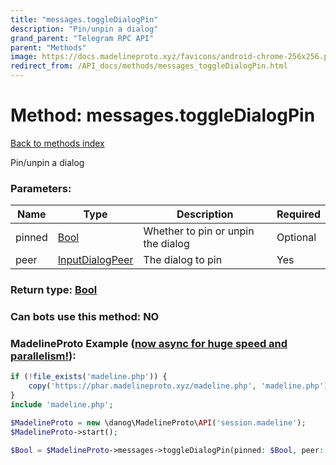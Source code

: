 ```yaml
---
title: "messages.toggleDialogPin"
description: "Pin/unpin a dialog"
grand_parent: "Telegram RPC API"
parent: "Methods"
image: https://docs.madelineproto.xyz/favicons/android-chrome-256x256.png
redirect_from: /API_docs/methods/messages_toggleDialogPin.html
---
```

# Method: messages.toggleDialogPin
[Back to methods index](index.html)



Pin/unpin a dialog

### Parameters:

| Name     |    Type       | Description | Required |
|----------|---------------|-------------|----------|
|pinned|[Bool](/API_docs/types/Bool.html) | Whether to pin or unpin the dialog | Optional|
|peer|[InputDialogPeer](/API_docs/types/InputDialogPeer.html) | The dialog to pin | Yes|


### Return type: [Bool](/API_docs/types/Bool.html)

### Can bots use this method: **NO**


### MadelineProto Example ([now async for huge speed and parallelism!](https://docs.madelineproto.xyz/docs/ASYNC.html)):


```php
if (!file_exists('madeline.php')) {
    copy('https://phar.madelineproto.xyz/madeline.php', 'madeline.php');
}
include 'madeline.php';

$MadelineProto = new \danog\MadelineProto\API('session.madeline');
$MadelineProto->start();

$Bool = $MadelineProto->messages->toggleDialogPin(pinned: $Bool, peer: $InputDialogPeer, );
```

